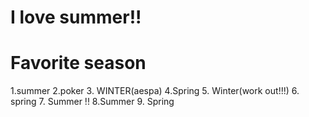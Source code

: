 # I love summer!!

# Favorite season
1.summer
2.poker
3. WINTER(aespa)
4.Spring
5. Winter(work out!!!)
6. spring
7. Summer !! 
8.Summer
9. Spring
